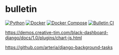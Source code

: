 # bulletin
[![Python](https://img.shields.io/badge/python-3.9-blue)](https://www.python.org/downloads/release/python-390/)
[![Docker](https://img.shields.io/badge/docker-v20.10.12-blue)]()
[![Docker Compose](https://img.shields.io/badge/docker--compose-v1.25.0-blue)]()
[![Bulletin CI](https://github.com/ibrahimroshdy/bulletin/actions/workflows/docker-image.yml/badge.svg?branch=CU-3d2m6ka)](https://github.com/ibrahimroshdy/bulletin/actions/workflows/docker-image.yml)

https://demos.creative-tim.com/black-dashboard-django/docs/1.0/plugins/chart-js.html

https://github.com/arteria/django-background-tasks